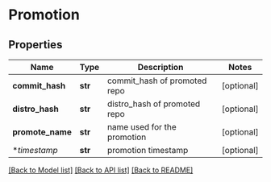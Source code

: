 # Promotion

## Properties
Name | Type | Description | Notes
------------ | ------------- | ------------- | -------------
**commit_hash** | **str** | commit_hash of promoted repo | [optional] 
**distro_hash** | **str** | distro_hash of promoted repo | [optional] 
**promote_name** | **str** | name used for the promotion | [optional] 
**timestamp*    | **str** | promotion timestamp          | [optional]

[[Back to Model list]](../README.md#documentation-for-models) [[Back to API list]](../README.md#documentation-for-api-endpoints) [[Back to README]](../README.md)


